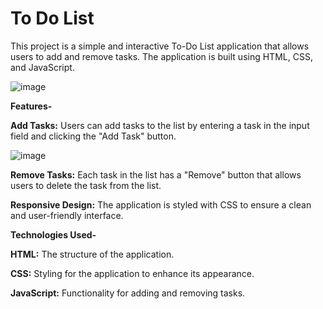 # To Do List
This project is a simple and interactive To-Do List application that allows users to add and remove tasks. The application is built using HTML, CSS, and JavaScript.

![image](https://github.com/user-attachments/assets/d4a0bb84-0856-4229-8659-17ba1ce5630e)



**Features-**

**Add Tasks:** Users can add tasks to the list by entering a task in the input field and clicking the "Add Task" button.

![image](https://github.com/user-attachments/assets/ed4c19b7-27c3-45a4-b2cf-46bdc6f3dc0e)


**Remove Tasks:** Each task in the list has a "Remove" button that allows users to delete the task from the list.

**Responsive Design:** The application is styled with CSS to ensure a clean and user-friendly interface.


**Technologies Used-**

**HTML:** The structure of the application.

**CSS:** Styling for the application to enhance its appearance.

**JavaScript:** Functionality for adding and removing tasks.
